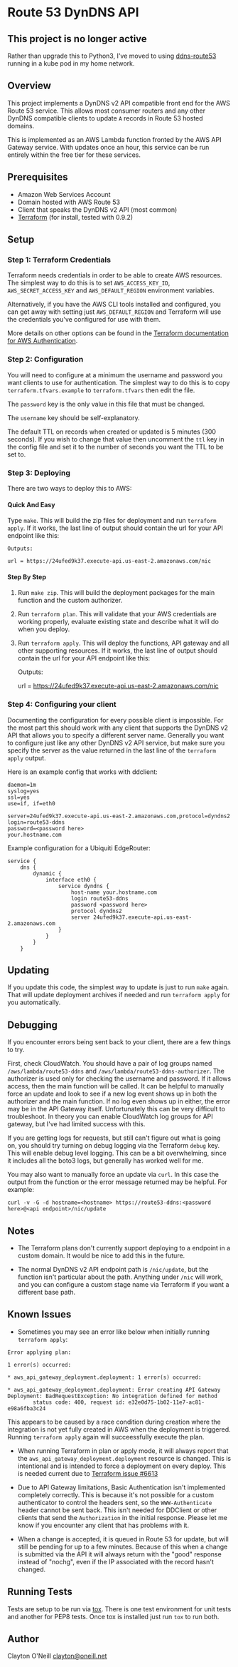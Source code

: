 # Route 53 DynDNS API

## This project is no longer active

Rather than upgrade this to Python3, I've moved to using
[ddns-route53](https://github.com/crazy-max/ddns-route53) running in a kube pod
in my home network.

## Overview

This project implements a DynDNS v2 API compatible front end for the AWS Route
53 service.  This allows most consumer routers and any other DynDNS compatible
clients to update `A` records in Route 53 hosted domains.

This is implemented as an AWS Lambda function fronted by the AWS API Gateway
service.  With updates once an hour, this service can be run entirely within
the free tier for these services.

## Prerequisites

* Amazon Web Services Account
* Domain hosted with AWS Route 53
* Client that speaks the DynDNS v2 API (most common)
* [Terraform](https://www.terraform.io/) (for install, tested with 0.9.2)

## Setup

### Step 1: Terraform Credentials

Terraform needs credentials in order to be able to create AWS resources.  The
simplest way to do this is to set `AWS_ACCESS_KEY_ID`, `AWS_SECRET_ACCESS_KEY`
and `AWS_DEFAULT_REGION` environment variables.  

Alternatively, if you have the AWS CLI tools installed and configured, you can
get away with setting just `AWS_DEFAULT_REGION` and Terraform will use the
credentials you've configured for use with them.

More details on other options can be found in the [Terraform documentation for
AWS
Authentication](https://www.terraform.io/docs/providers/aws/#authentication).

### Step 2: Configuration

You will need to configure at a minimum the username and password you want
clients to use for authentication.  The simplest way to do this is to copy
`terraform.tfvars.example` to `terraform.tfvars` then edit the file.

The `password` key is the only value in this file that must be changed.

The `username` key should be self-explanatory.

The default TTL on records when created or updated is 5 minutes (300 seconds).
If you wish to change that value then uncomment the `ttl` key in the config
file and set it to the number of seconds you want the TTL to be set to.

### Step 3: Deploying

There are two ways to deploy this to AWS:

#### Quick And Easy

Type `make`.  This will build the zip files for deployment and run `terraform
apply`.  If it works, the last line of output should contain the url for your
API endpoint like this:

    Outputs:

    url = https://24ufed9k37.execute-api.us-east-2.amazonaws.com/nic

#### Step By Step

1. Run `make zip`.  This will build the deployment packages for the main
   function and the custom authorizer.

2. Run `terraform plan`.  This will validate that your AWS credentials are
   working properly, evaluate existing state and describe what it will do when
   you deploy.

3. Run `terraform apply`.  This will deploy the functions, API gateway and all
   other supporting resources.  If it works, the last line of output should
   contain the url for your API endpoint like this:


    Outputs:

    url = https://24ufed9k37.execute-api.us-east-2.amazonaws.com/nic

### Step 4: Configuring your client

Documenting the configuration for every possible client is impossible.  For the
most part this should work with any client that supports the DynDNS v2 API that
allows you to specify a different server name.  Generally you want to configure
just like any other DynDNS v2 API service, but make sure you specify the server
as the value returned in the last line of the `terraform apply` output.

Here is an example config that works with ddclient:

    daemon=1m
    syslog=yes
    ssl=yes
    use=if, if=eth0

    server=24ufed9k37.execute-api.us-east-2.amazonaws.com,protocol=dyndns2
    login=route53-ddns
    password=<password here>
    your.hostname.com

Example configuration for a Ubiquiti EdgeRouter:

    service {
        dns {
            dynamic {
                interface eth0 {
                    service dyndns {
                        host-name your.hostname.com
                        login route53-ddns
                        password <password here>
                        protocol dyndns2
                        server 24ufed9k37.execute-api.us-east-2.amazonaws.com
                    }
                }
            }
        }
    
## Updating

If you update this code, the simplest way to update is just to run `make`
again.  That will update deployment archives if needed and run `terraform
apply` for you automatically.

## Debugging

If you encounter errors being sent back to your client, there are a few things
to try.

First, check CloudWatch.  You should have a pair of log groups named
`/aws/lambda/route53-ddns` and `/aws/lambda/route53-ddns-authorizer`.  The
authorizer is used only for checking the username and password.  If it allows
access, then the main function will be called.  It can be helpful to manually
force an update and look to see if a new log event shows up in both the
authorizer and the main function.  If no log even shows up in either, the error
may be in the API Gateway itself.  Unfortunately this can be very difficult to
troubleshoot.  In theory you can enable CloudWatch log groups for API gateway,
but I've had limited success with this.

If you are getting logs for requests, but still can't figure out what is going
on, you should try turning on debug logging via the Terraform `debug` key.
This will enable debug level logging.  This can be a bit overwhelming, since it
includes all the boto3 logs, but generally has worked well for me.

You may also want to manually force an update via `curl`.  In this case the
output from the function or the error message returned may be helpful.  For
example:

    curl -v -G -d hostname=<hostname> https://route53-ddns:<password here>@<api endpoint>/nic/update

## Notes

* The Terraform plans don't currently support deploying to a endpoint in a
  custom domain.  It would be nice to add this in the future.

* The normal DynDNS v2 API endpoint path is `/nic/update`, but the function
  isn't particular about the path.  Anything under `/nic` will work, and you
  can configure a custom stage name via Terraform if you want a different base
  path.

## Known Issues

* Sometimes you may see an error like below when initially running `terraform apply`:

```
Error applying plan:

1 error(s) occurred:

* aws_api_gateway_deployment.deployment: 1 error(s) occurred:

* aws_api_gateway_deployment.deployment: Error creating API Gateway Deployment: BadRequestException: No integration defined for method
        status code: 400, request id: e32e0d75-1b02-11e7-ac81-e98a6fba3c24
```
This appears to be caused by a race condition during creation where the
integration is not yet fully created in AWS when the deployment is triggered.
Running `terraform apply` again will succeessfully execute the plan.

* When running Terraform in plan or apply mode, it will always report that the
  `aws_api_gateway_deployment.deployment` resource is changed.  This is
  intentional and is intended to force a deployment on every deploy.  This is
  needed current due to [Terraform issue
  #6613](https://github.com/hashicorp/terraform/issues/6613)

* Due to API Gateway limitations, Basic Authentication isn't implemented
  completely correctly.  This is because it's not possible for a custom
  authenticator to control the headers sent, so the `WWW-Authenticate` header
  cannot be sent back.  This isn't needed for DDClient or other clients that
  send the `Authorization` in the initial response.  Please let me know if you
  encounter any client that has problems with it.

* When a change is accepted, it is queued in Route 53 for update, but will
  still be pending for up to a few minutes.  Because of this when a change is
  submitted via the API it will always return with the "good" response instead
  of "nochg", even if the IP associated with the record hasn't changed.

## Running Tests

Tests are setup to be run via [tox](https://pypi.python.org/pypi/tox).  There
is one test environment for unit tests and another for PEP8 tests.  Once tox is
installed just run `tox` to run both.

## Author

Clayton O'Neill 
<clayton@oneill.net>
